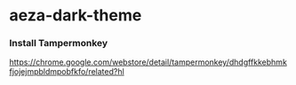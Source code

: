 # aeza-dark-theme


### Install Tampermonkey
https://chrome.google.com/webstore/detail/tampermonkey/dhdgffkkebhmkfjojejmpbldmpobfkfo/related?hl
